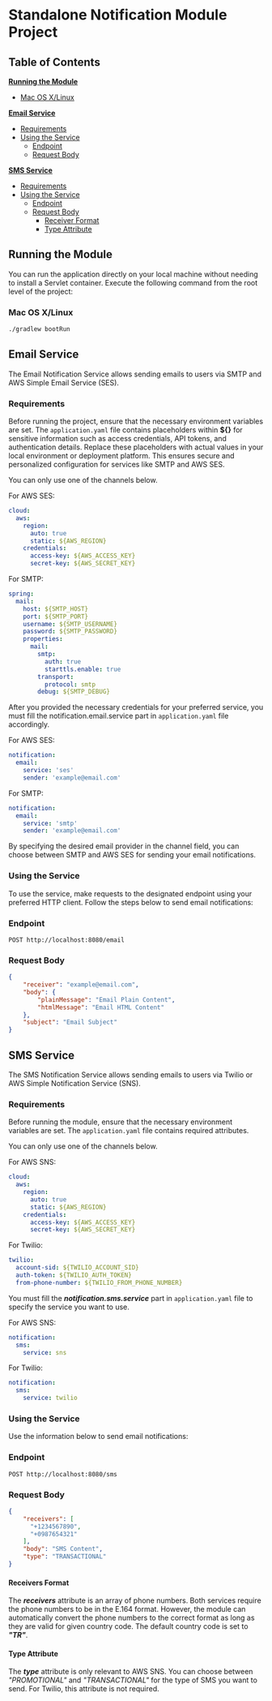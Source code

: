 # Standalone Notification Module Project

## Table of Contents
**[Running the Module](#running-the-module)**
- [Mac OS X/Linux](#mac-os-xlinux)

**[Email Service](#email-service)**
- [Requirements](#requirements)
- [Using the Service](#using-the-service)
  - [Endpoint](#endpoint)
  - [Request Body](#request-body)

**[SMS Service](#sms-service)**
- [Requirements](#requirements-1)
- [Using the Service](#using-the-service-1)
  - [Endpoint](#endpoint-1)
  - [Request Body](#request-body-1)
    - [Receiver Format](#receivers-format)
    - [Type Attribute](#type-attribute)

## Running the Module
You can run the application directly on your local machine without needing to install a Servlet container. Execute the following command from the root level of the project:

### Mac OS X/Linux
```bash
./gradlew bootRun
```

## Email Service
The Email Notification Service allows sending emails to users via SMTP and AWS Simple Email Service (SES).

### Requirements
Before running the project, ensure that the necessary environment variables are set. The `application.yaml` file contains placeholders within **${}** for sensitive information such as access credentials, API tokens, and authentication details. Replace these placeholders with actual values in your local environment or deployment platform. This ensures secure and personalized configuration for services like SMTP and AWS SES.

You can only use one of the channels below.

For AWS SES:
```yaml
cloud:
  aws:
    region:
      auto: true
      static: ${AWS_REGION}
    credentials:
      access-key: ${AWS_ACCESS_KEY}
      secret-key: ${AWS_SECRET_KEY}
```

For SMTP:
```yaml
spring:
  mail:
    host: ${SMTP_HOST}
    port: ${SMTP_PORT}
    username: ${SMTP_USERNAME}
    password: ${SMTP_PASSWORD}
    properties:
      mail:
        smtp:
          auth: true
          starttls.enable: true
        transport:
          protocol: smtp
        debug: ${SMTP_DEBUG}
```
After you provided the necessary credentials for your preferred service, you must fill the notification.email.service part in `application.yaml` file accordingly.

For AWS SES:
```yaml
notification:
  email:
    service: 'ses'
    sender: 'example@email.com'
```
For SMTP:
```yaml
notification:
  email:
    service: 'smtp'
    sender: 'example@email.com'
```
By specifying the desired email provider in the channel field, you can choose between SMTP and AWS SES for sending your email notifications.

### Using the Service
To use the service, make requests to the designated endpoint using your preferred HTTP client.
Follow the steps below to send email notifications:

### Endpoint
```http request
POST http://localhost:8080/email
```

### Request Body
```json
{
    "receiver": "example@email.com",
    "body": {
        "plainMessage": "Email Plain Content",
        "htmlMessage": "Email HTML Content"
    },
    "subject": "Email Subject"
}
```

## SMS Service
The SMS Notification Service allows sending emails to users via Twilio or AWS Simple Notification Service (SNS).

### Requirements
Before running the module, ensure that the necessary environment variables are set. The `application.yaml` file contains required attributes.

You can only use one of the channels below.

For AWS SNS:
```yaml
cloud:
  aws:
    region:
      auto: true
      static: ${AWS_REGION}
    credentials:
      access-key: ${AWS_ACCESS_KEY}
      secret-key: ${AWS_SECRET_KEY}
```

For Twilio:
```yaml
twilio:
  account-sid: ${TWILIO_ACCOUNT_SID}
  auth-token: ${TWILIO_AUTH_TOKEN}
  from-phone-number: ${TWILIO_FROM_PHONE_NUMBER}
```

You must fill the _**notification.sms.service**_ part in `application.yaml` file to specify the service you want to use.

For AWS SNS:
```yaml
notification:
  sms:
    service: sns
```
For Twilio:
```yaml
notification:
  sms:
    service: twilio
```

### Using the Service
Use the information below to send email notifications:

### Endpoint
```http request
POST http://localhost:8080/sms
```

### Request Body
```json
{
    "receivers": [
      "+1234567890",
      "+0987654321"
    ],
    "body": "SMS Content",
    "type": "TRANSACTIONAL"
}
```

#### Receivers Format
The **_receivers_** attribute is an array of phone numbers. Both services require the phone numbers to be in the E.164 format. However, the module can automatically convert the phone numbers to the correct format as long as they are valid for given country code. The default country code is set to _**"TR"**_.

#### Type Attribute
The **_type_** attribute is only relevant to AWS SNS. You can choose between _"PROMOTIONAL"_ and _"TRANSACTIONAL"_ for the type of SMS you want to send. For Twilio, this attribute is not required.